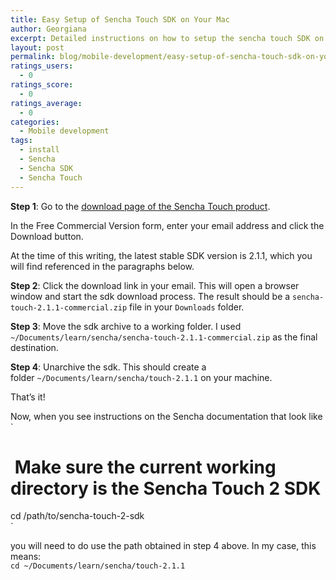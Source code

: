 ```yaml
---
title: Easy Setup of Sencha Touch SDK on Your Mac
author: Georgiana
excerpt: Detailed instructions on how to setup the sencha touch SDK on an OSX-based development machine.
layout: post
permalink: blog/mobile-development/easy-setup-of-sencha-touch-sdk-on-your-mac/
ratings_users:
  - 0
ratings_score:
  - 0
ratings_average:
  - 0
categories:
  - Mobile development
tags:
  - install
  - Sencha
  - Sencha SDK
  - Sencha Touch
---
```

**Step 1**: Go to the [download page of the Sencha Touch product][1].

In the Free Commercial Version form, enter your email address and click the Download button.

At the time of this writing, the latest stable SDK version is 2.1.1, which you will find referenced in the paragraphs below.

**Step 2**: Click the download link in your email. This will open a browser window and start the sdk download process. The result should be a `sencha-touch-2.1.1-commercial.zip` file in your `Downloads` folder.

**Step 3**: Move the sdk archive to a working folder. I used `~/Documents/learn/sencha/sencha-touch-2.1.1-commercial.zip` as the final destination.

**Step 4**: Unarchive the sdk. This should create a folder `~/Documents/learn/sencha/touch-2.1.1` on your machine.

That&#8217;s it!

Now, when you see instructions on the Sencha documentation that look like  
`<br />
#  Make sure the current working directory is the Sencha Touch 2 SDK<br />
cd /path/to/sencha-touch-2-sdk<br />
`

you will need to do use the path obtained in step 4 above. In my case, this means:  
`cd ~/Documents/learn/sencha/touch-2.1.1`

 [1]: http://www.sencha.com/products/touch/download/ "download sencha touch"
